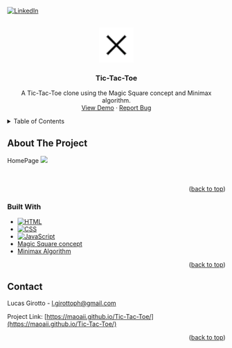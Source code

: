 <!-- Improved compatibility of back to top link: See: https://github.com/othneildrew/Best-README-Template/pull/73 -->

<a name="readme-top"></a>

<!--
*** Thanks for checking out the Best-README-Template. If you have a suggestion
*** that would make this better, please fork the repo and create a pull request
*** or simply open an issue with the tag "enhancement".
*** Don't forget to give the project a star!
*** Thanks again! Now go create something AMAZING! :D
-->

[![LinkedIn][linkedin-shield]][linkedin-url]

<!-- PROJECT LOGO -->
<br />
<div align="center">
  <a href="https://github.com/Maoaii/Tic-Tac-Toe">
    <img src="./img/icon.png" alt="Logo" width="80" height="80">
  </a>

<h3 align="center">Tic-Tac-Toe</h3>

  <p align="center">
    A Tic-Tac-Toe clone using the Magic Square concept and Minimax algorithm.
    <br />
    <a href="https://maoaii.github.io/Tic-Tac-Toe/">View Demo</a>
    ·
    <a href="https://github.com/Maoaii/Tic-Tac-Toe/issues">Report Bug</a>
  </p>
</div>

<!-- TABLE OF CONTENTS -->
<details>
  <summary>Table of Contents</summary>
  <ol>
    <li>
      <a href="#about-the-project">About The Project</a>
      <ul>
        <li><a href="#built-with">Built With</a></li>
      </ul>
    </li>
    <li><a href="#license">License</a></li>
    <li><a href="#contact">Contact</a></li>
  </ol>
</details>

<!-- ABOUT THE PROJECT -->

## About The Project

HomePage
<img src="./public/assets/img/screenshots/1.png">
<br />
<br />
<br />

<p align="right">(<a href="#readme-top">back to top</a>)</p>

### Built With

- [![HTML][html.com]][html-url]
- [![CSS][css.com]][css-url]
- [![JavaScript][javascript.com]][javascript-url]
- [Magic Square concept](https://en.wikipedia.org/wiki/Magic_square)
- [Minimax Algorithm](https://en.wikipedia.org/wiki/Minimax)

<p align="right">(<a href="#readme-top">back to top</a>)</p>


<!-- CONTACT -->

## Contact

Lucas Girotto - l.girottoph@gmail.com

Project Link: [https://maoaii.github.io/Tic-Tac-Toe/](https://maoaii.github.io/Tic-Tac-Toe/)

<p align="right">(<a href="#readme-top">back to top</a>)</p>

<!-- MARKDOWN LINKS & IMAGES -->
<!-- https://www.markdownguide.org/basic-syntax/#reference-style-links -->

[linkedin-shield]: https://img.shields.io/badge/-LinkedIn-black.svg?style=for-the-badge&logo=linkedin&colorB=555
[linkedin-url]: https://linkedin.com/in/lucas-girotto-4530b9233
[product-screenshot]: images/screenshot.png
[html.com]: https://img.shields.io/badge/HTML-orange?style=for-the-badge&&logoColor=white
[html-url]: https://developer.mozilla.org/en-US/docs/Web/HTML
[css.com]: https://img.shields.io/badge/CSS-blue?style=for-the-badge&&logoColor=white

[CSS-url]: [https://developer.mozilla.org/en-US/docs/Web/HTML](https://developer.mozilla.org/en-US/docs/Web/CSS)

[javascript.com]: https://img.shields.io/badge/JS-yellow?style=for-the-badge&&logoColor=white
[javascript-url]: https://developer.mozilla.org/en-US/docs/Web/JavaScript
[local_storage.com]: https://img.shields.io/badge/local_storage-grey?style=for-the-badge&&logoColor=white
[local_storage-url]: https://developer.mozilla.org/en-US/docs/Web/API/Web_Storage_API
